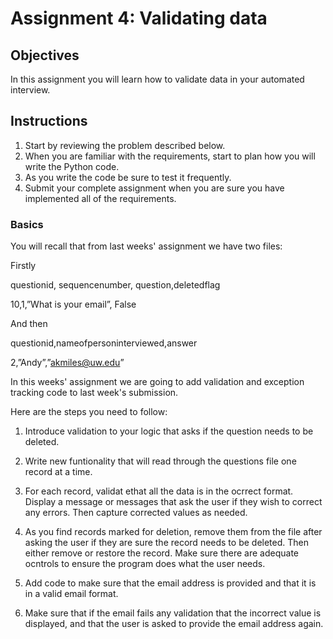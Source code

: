# Assignment 4: Validating data

## Objectives
In this assignment you will learn how to validate data in your
automated interview.

## Instructions
1. Start by reviewing the problem described below.
1. When you are familiar with the requirements, start to plan how you will write the Python code.
1. As you write the code be sure to test it frequently.
1. Submit your complete assignment when you are sure you have implemented all of the requirements.

### Basics
You will recall that from last weeks' assignment we have two files:

Firstly

questionid, sequencenumber, question,deletedflag

10,1,”What is your email”, False

And then

questionid,nameofpersoninterviewed,answer

2,”Andy”,”akmiles@uw.edu”

In this weeks' assignment we are going to add validation and exception tracking code to last
week's submission.

Here are the steps you need to follow:

1. Introduce validation to your logic that asks if the question needs to be deleted.
1. Write new funtionality that will read through the questions file one record at a time.
1. For each record, validat ethat all the data is in the ocrrect format. Display a message or messages that
ask the user if they wish to correct any errors. Then capture corrected values as needed.
1. As you find records marked for deletion, remove them from the file after asking
the user if they are sure the record needs to be deleted. Then either remove or restore the record. Make
sure there are adequate ocntrols to ensure the program does what the user needs.


1. Add code to make sure that the email address is provided and that it is in a valid
email format. 
1. Make sure that if the email fails any validation that the incorrect value is displayed, and
that the user is asked to provide the email address again.

